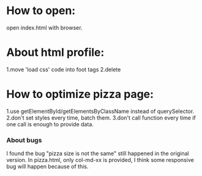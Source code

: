 # How to open:
  open index.html with browser.

# About html profile:
  1.move 'load css' code into foot tags
  2.delete <script src="http://www.google-analytics.com/analytics.js"></script>

# How to optimize pizza page:
1.use getElementById/getElementsByClassName instead of querySelector.
2.don't set styles every time, batch them.
3.don't call function every time if one call is enough to provide data.

### About bugs
I found the bug "pizza size is not the same" still happened in the original version.
In pizza.html, only col-md-xx is provided, I think some responsive bug will happen because
of this.

